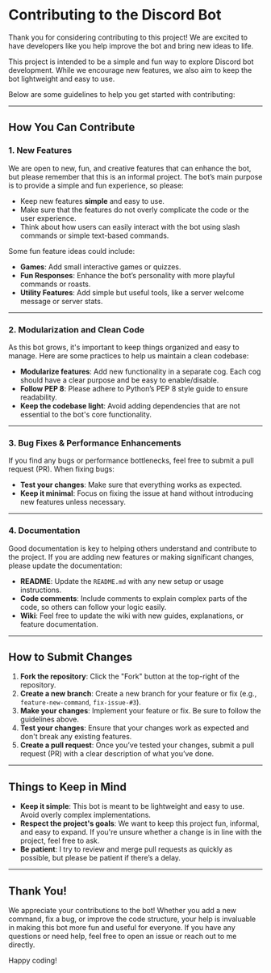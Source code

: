 # **Contributing to the Discord Bot**

Thank you for considering contributing to this project! We are excited to have developers like you help improve the bot and bring new ideas to life.

This project is intended to be a simple and fun way to explore Discord bot development. While we encourage new features, we also aim to keep the bot lightweight and easy to use.

Below are some guidelines to help you get started with contributing:

---

## **How You Can Contribute**

### **1. New Features**
We are open to new, fun, and creative features that can enhance the bot, but please remember that this is an informal project. The bot’s main purpose is to provide a simple and fun experience, so please:

- Keep new features **simple** and easy to use.
- Make sure that the features do not overly complicate the code or the user experience.
- Think about how users can easily interact with the bot using slash commands or simple text-based commands.

Some fun feature ideas could include:

- **Games**: Add small interactive games or quizzes.
- **Fun Responses**: Enhance the bot’s personality with more playful commands or roasts.
- **Utility Features**: Add simple but useful tools, like a server welcome message or server stats.

---

### **2. Modularization and Clean Code**
As this bot grows, it's important to keep things organized and easy to manage. Here are some practices to help us maintain a clean codebase:

- **Modularize features**: Add new functionality in a separate cog. Each cog should have a clear purpose and be easy to enable/disable.
- **Follow PEP 8**: Please adhere to Python’s PEP 8 style guide to ensure readability.
- **Keep the codebase light**: Avoid adding dependencies that are not essential to the bot's core functionality. 

---

### **3. Bug Fixes & Performance Enhancements**
If you find any bugs or performance bottlenecks, feel free to submit a pull request (PR). When fixing bugs:

- **Test your changes**: Make sure that everything works as expected.
- **Keep it minimal**: Focus on fixing the issue at hand without introducing new features unless necessary.

---

### **4. Documentation**
Good documentation is key to helping others understand and contribute to the project. If you are adding new features or making significant changes, please update the documentation:

- **README**: Update the `README.md` with any new setup or usage instructions.
- **Code comments**: Include comments to explain complex parts of the code, so others can follow your logic easily.
- **Wiki**: Feel free to update the wiki with new guides, explanations, or feature documentation.

---

## **How to Submit Changes**

1. **Fork the repository**: Click the "Fork" button at the top-right of the repository.
2. **Create a new branch**: Create a new branch for your feature or fix (e.g., `feature-new-command`, `fix-issue-#3`).
3. **Make your changes**: Implement your feature or fix. Be sure to follow the guidelines above.
4. **Test your changes**: Ensure that your changes work as expected and don't break any existing features.
5. **Create a pull request**: Once you’ve tested your changes, submit a pull request (PR) with a clear description of what you’ve done.

---

## **Things to Keep in Mind**
- **Keep it simple**: This bot is meant to be lightweight and easy to use. Avoid overly complex implementations.
- **Respect the project's goals**: We want to keep this project fun, informal, and easy to expand. If you're unsure whether a change is in line with the project, feel free to ask.
- **Be patient**: I try to review and merge pull requests as quickly as possible, but please be patient if there’s a delay.

---

## **Thank You!**
We appreciate your contributions to the bot! Whether you add a new command, fix a bug, or improve the code structure, your help is invaluable in making this bot more fun and useful for everyone. If you have any questions or need help, feel free to open an issue or reach out to me directly.

Happy coding!
